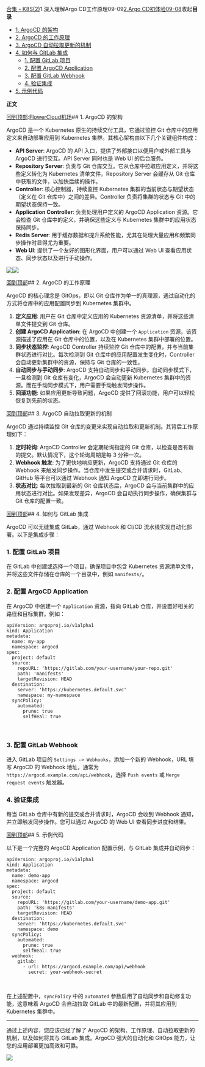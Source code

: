 [合集 \- K8S(2\)](https://github.com)1\.深入理解Argo CD工作原理09\-09[2\.Argo CD初体验09\-08](https://github.com/chenyishi/p/18402683)收起**目录**

* [1\. ArgoCD 的架构](#_label0)
* [2\. ArgoCD 的工作原理](#_label1)
* [3\. ArgoCD 自动拉取更新的机制](#_label2)
* [4\. 如何与 GitLab 集成](#_label3)
	+ [1\. 配置 GitLab 项目](#_label3_0)
	+ [2\. 配置 ArgoCD Application](#_label3_1)
	+ [3\. 配置 GitLab Webhook](#_label3_2)
	+ [4\. 验证集成](#_label3_3)
* [5\. 示例代码](#_label4)
 

**正文**


[回到顶部](#_labelTop):[FlowerCloud机场](https://hushicha.org)## 1\. ArgoCD 的架构


ArgoCD 是一个 Kubernetes 原生的持续交付工具，它通过监控 Git 仓库中的应用定义来自动部署应用到 Kubernetes 集群。其核心架构由以下几个关键组件构成：


* **API Server**: ArgoCD 的 API 入口，提供了外部接口以便用户或外部工具与 ArgoCD 进行交互。API Server 同时也是 Web UI 的后台服务。
* **Repository Server**: 负责与 Git 仓库交互。它从仓库中拉取应用定义，并将这些定义转化为 Kubernetes 清单文件。Repository Server 会缓存从 Git 仓库中获取的文件，以加快后续的操作。
* **Controller**: 核心控制器，持续监控 Kubernetes 集群的当前状态与期望状态（定义在 Git 仓库中）之间的差异。Controller 负责将集群的状态与 Git 中的期望状态保持一致。
* **Application Controller**: 负责处理用户定义的 ArgoCD Application 资源。它会检查 Git 仓库中的定义，并确保这些定义与 Kubernetes 集群中的应用状态保持同步。
* **Redis Server**: 用于缓存数据和提升系统性能，尤其在处理大量应用和频繁同步操作时显得尤为重要。
* **Web UI**: 提供了一个友好的图形化界面，用户可以通过 Web UI 查看应用状态、同步状态以及进行手动操作。


![](https://img2024.cnblogs.com/blog/1033233/202409/1033233-20240909080720383-326502961.png)![](https://img2024.cnblogs.com/blog/1033233/202409/1033233-20240909080811001-2042424629.png)


[回到顶部](#_labelTop)## 2\. ArgoCD 的工作原理


ArgoCD 的核心理念是 GitOps，即以 Git 仓库作为单一的真理源，通过自动化的方式将仓库中的应用配置同步到 Kubernetes 集群中。


1. **定义应用**: 用户在 Git 仓库中定义应用的 Kubernetes 资源清单，并将这些清单文件提交到 Git 仓库。
2. **创建 ArgoCD Application**: 在 ArgoCD 中创建一个 `Application` 资源，该资源描述了应用在 Git 仓库中的位置，以及在 Kubernetes 集群中部署的位置。
3. **同步状态监控**: ArgoCD Controller 持续监控 Git 仓库中的配置，并与当前集群状态进行对比。每次检测到 Git 仓库中的应用配置发生变化时，Controller 会自动更新集群中的资源，保持与 Git 仓库的一致性。
4. **自动同步与手动同步**: ArgoCD 支持自动同步和手动同步。自动同步模式下，一旦检测到 Git 仓库有变化，ArgoCD 会自动更新 Kubernetes 集群中的资源。而在手动同步模式下，用户需要手动触发同步操作。
5. **回滚功能**: 如果应用更新导致问题，ArgoCD 提供了回滚功能，用户可以轻松恢复到先前的状态。


[回到顶部](#_labelTop)## 3\. ArgoCD 自动拉取更新的机制


ArgoCD 通过持续监控 Git 仓库的变更来实现自动拉取和更新机制。其背后工作原理如下：


1. **定时轮询**: ArgoCD Controller 会定期轮询指定的 Git 仓库，以检查是否有新的提交。默认情况下，这个轮询周期是每 3 分钟一次。
2. **Webhook 触发**: 为了更快地响应更新，ArgoCD 支持通过 Git 仓库的 Webhook 来触发同步操作。当仓库中发生提交或合并请求时，GitLab、GitHub 等平台可以通过 Webhook 通知 ArgoCD 立即进行同步。
3. **状态对比**: 每次拉取到最新的 Git 仓库状态后，ArgoCD 会与当前集群中的应用状态进行对比。如果发现差异，ArgoCD 会自动执行同步操作，确保集群与 Git 仓库的配置一致。


[回到顶部](#_labelTop)## 4\. 如何与 GitLab 集成


ArgoCD 可以无缝集成 GitLab，通过 Webhook 和 CI/CD 流水线实现自动化部署。以下是集成步骤：


### 1\. 配置 GitLab 项目


在 GitLab 中创建或选择一个项目，确保项目中包含 Kubernetes 资源清单文件，并将这些文件存储在仓库的一个目录中，例如 `manifests/`。


### 2\. 配置 ArgoCD Application


在 ArgoCD 中创建一个 `Application` 资源，指向 GitLab 仓库，并设置好相关的路径和目标集群。例如：






```
apiVersion: argoproj.io/v1alpha1
kind: Application
metadata:
  name: my-app
  namespace: argocd
spec:
  project: default
  source:
    repoURL: 'https://gitlab.com/your-username/your-repo.git'
    path: 'manifests'
    targetRevision: HEAD
  destination:
    server: 'https://kubernetes.default.svc'
    namespace: my-namespace
  syncPolicy:
    automated:
      prune: true
      selfHeal: true
```


 




### 3\. 配置 GitLab Webhook


进入 GitLab 项目的 `Settings -> Webhooks`，添加一个新的 Webhook，URL 填写 ArgoCD 的 Webhook 地址，通常为 `https://argocd.example.com/api/webhook`，选择 `Push events` 或 `Merge request events` 触发器。


### 4\. 验证集成


每当 GitLab 仓库中有新的提交或合并请求时，ArgoCD 会收到 Webhook 通知，并立即触发同步操作。您可以通过 ArgoCD 的 Web UI 查看同步进度和结果。


[回到顶部](#_labelTop)## 5\. 示例代码


以下是一个完整的 ArgoCD Application 配置示例，与 GitLab 集成并自动同步：






```
apiVersion: argoproj.io/v1alpha1
kind: Application
metadata:
  name: demo-app
  namespace: argocd
spec:
  project: default
  source:
    repoURL: 'https://gitlab.com/your-username/demo-app.git'
    path: 'k8s-manifests'
    targetRevision: HEAD
  destination:
    server: 'https://kubernetes.default.svc'
    namespace: demo
  syncPolicy:
    automated:
      prune: true
      selfHeal: true
  webhook:
    gitlab:
      - url: https://argocd.example.com/api/webhook
        secret: your-webhook-secret
```


 




在上述配置中，`syncPolicy` 中的 `automated` 参数启用了自动同步和自动修复功能，这意味着 ArgoCD 会自动拉取 GitLab 中的最新配置，并将其应用到 Kubernetes 集群中。




---


通过上述内容，您应该已经了解了 ArgoCD 的架构、工作原理、自动拉取更新的机制，以及如何将其与 GitLab 集成。ArgoCD 强大的自动化和 GitOps 能力，让您的应用部署更加高效和可靠。


![](https://images.cnblogs.com/cnblogs_com/chenyishi/1348350/o_240408130234_wx.png)
